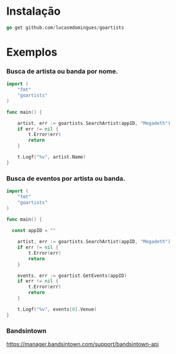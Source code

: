 # Instalação

```go 
go get github.com/lucasmdomingues/goartists
```

# Exemplos

### Busca de artista ou banda por nome.

```go
import (
	"fmt"
	"goartists"
)

func main() {

	artist, err := goartists.SearchArtist(appID, "Megadeth")
	if err != nil {
		t.Error(err)
		return
	}

	t.Logf("%v", artist.Name)
}
```

### Busca de eventos por artista ou banda.

```go
import (
	"fmt"
	"goartists"
)

func main() {
  
  const appID = ""

	artist, err := goartists.SearchArtist(appID, "Megadeth")
	if err != nil {
		t.Error(err)
		return
	}

	events, err := goartist.GetEvents(appID)
	if err != nil {
		t.Error(err)
		return
	}

	t.Logf("%v", events[0].Venue)
}
```
### Bandsintown
https://manager.bandsintown.com/support/bandsintown-api
